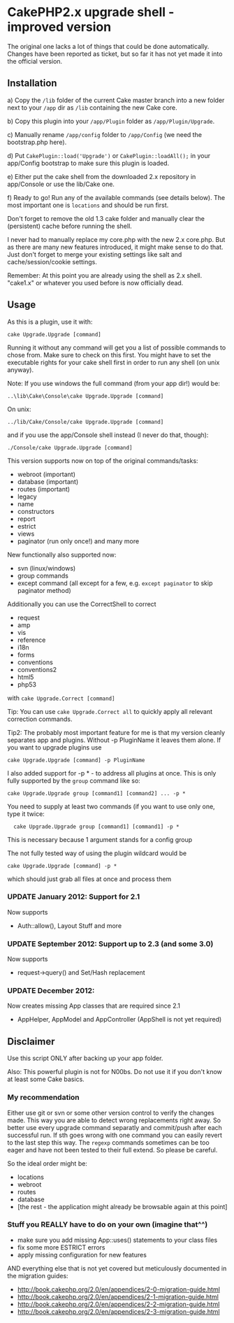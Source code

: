 # CakePHP2.x upgrade shell - improved version

The original one lacks a lot of things that could be done automatically.
Changes have been reported as ticket, but so far it has not yet made it into the official version.

## Installation

a) Copy the `/lib` folder of the current Cake master branch into a new folder next to your `/app` dir as `/lib` containing the new Cake core.

b) Copy this plugin into your `/app/Plugin` folder as `/app/Plugin/Upgrade`.

c) Manually rename `/app/config` folder to `/app/Config` (we need the bootstrap.php here).

d) Put `CakePlugin::load('Upgrade')` or `CakePlugin::loadAll();` in your app/Config bootstrap to make sure this plugin is loaded.

e) Either put the cake shell from the downloaded 2.x repository in app/Console or use the lib/Cake one.

f) Ready to go! Run any of the available commands (see details below). The most important one is `locations` and should be run first.

Don't forget to remove the old 1.3 cake folder and manually clear the (persistent) cache before running the shell.

I never had to manually replace my core.php with the new 2.x core.php. But as there are many new features introduced, it might make sense to do that.
Just don't forget to merge your existing settings like salt and cache/session/cookie settings.

Remember: At this point you are already using the shell as 2.x shell. "cake1.x" or whatever you used before is now officially dead.

## Usage

As this is a plugin, use it with:

    cake Upgrade.Upgrade [command]

Running it without any command will get you a list of possible commands to chose from. Make sure to check on this first.
You might have to set the executable rights for your cake shell first in order to run any shell (on unix anyway).

Note: If you use windows the full command (from your app dir!) would be:

    ..\lib\Cake\Console\cake Upgrade.Upgrade [command]

On unix:

	../lib/Cake/Console/cake Upgrade.Upgrade [command]

and if you use the app/Console shell instead (I never do that, though):

    ./Console/cake Upgrade.Upgrade [command]

This version supports now on top of the original commands/tasks:
- webroot (important)
- database (important)
- routes (important)
- legacy
- name
- constructors
- report
- estrict
- views
- paginator (run only once!)
and many more

New functionally also supported now:
- svn (linux/windows)
- group commands
- except command (all except for a few, e.g. `except paginator` to skip paginator method)

Additionally you can use the CorrectShell to correct
- request
- amp
- vis
- reference
- i18n
- forms
- conventions
- conventions2
- html5
- php53

with `cake Upgrade.Correct [command]`

Tip: You can use `cake Upgrade.Correct all` to quickly apply all relevant correction commands.

Tip2: The probably most important feature for me is that my version cleanly separates
app and plugins. Without -p PluginName it leaves them alone.
If you want to upgrade plugins use

    cake Upgrade.Upgrade [command] -p PluginName

I also added support for -p * - to address all plugins at once.
This is only fully supported by the `group` command like so:

    cake Upgrade.Upgrade group [command1] [command2] ... -p *

You need to supply at least two commands (if you want to use only one, type it twice:

	  cake Upgrade.Upgrade group [command1] [command1] -p *

This is necessary because 1 argument stands for a config group

The not fully tested way of using the plugin wildcard would be

    cake Upgrade.Upgrade [command] -p *

which should just grab all files at once and process them

### UPDATE January 2012: Support for 2.1
Now supports
- Auth::allow(), Layout Stuff and more

### UPDATE September 2012: Support up to 2.3 (and some 3.0)
Now supports
- request->query() and Set/Hash replacement

### UPDATE December 2012:
Now creates missing App classes that are required since 2.1
- AppHelper, AppModel and AppController (AppShell is not yet required)


## Disclaimer

Use this script ONLY after backing up your app folder.

Also: This powerful plugin is not for N00bs. Do not use it if you don't know at least some Cake basics.

### My recommendation
Either use git or svn or some other version control to verify the changes made.
This way you are able to detect wrong replacements right away. So better use every upgrade command separatly and commit/push after each successful run.
If sth goes wrong with one command you can easily revert to the last step this way. The `regexp` commands sometimes can be too eager and have not been tested to their full extend. So please be careful.

So the ideal order might be:
- locations
- webroot
- routes
- database
- [the rest - the application might already be browsable again at this point]

### Stuff you REALLY have to do on your own (imagine that^^)
- make sure you add missing App::uses() statements to your class files
- fix some more ESTRICT errors
- apply missing configuration for new features

AND everything else that is not yet covered but meticulously documented in the migration guides:

- http://book.cakephp.org/2.0/en/appendices/2-0-migration-guide.html
- http://book.cakephp.org/2.0/en/appendices/2-1-migration-guide.html
- http://book.cakephp.org/2.0/en/appendices/2-2-migration-guide.html
- http://book.cakephp.org/2.0/en/appendices/2-3-migration-guide.html